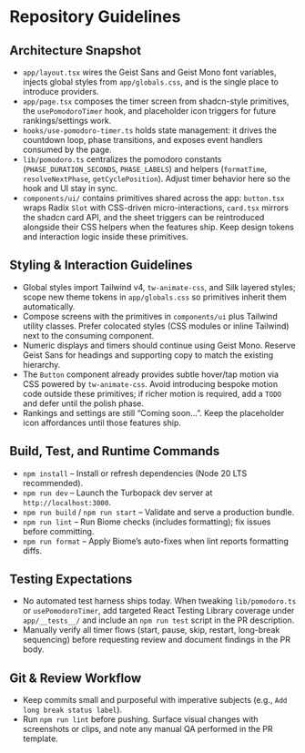 # Repository Guidelines

## Architecture Snapshot
- `app/layout.tsx` wires the Geist Sans and Geist Mono font variables, injects global styles from `app/globals.css`, and is the single place to introduce providers.
- `app/page.tsx` composes the timer screen from shadcn-style primitives, the `usePomodoroTimer` hook, and placeholder icon triggers for future rankings/settings work.
- `hooks/use-pomodoro-timer.ts` holds state management: it drives the countdown loop, phase transitions, and exposes event handlers consumed by the page.
- `lib/pomodoro.ts` centralizes the pomodoro constants (`PHASE_DURATION_SECONDS`, `PHASE_LABELS`) and helpers (`formatTime`, `resolveNextPhase`, `getCyclePosition`). Adjust timer behavior here so the hook and UI stay in sync.
- `components/ui/` contains primitives shared across the app: `button.tsx` wraps Radix `Slot` with CSS-driven micro-interactions, `card.tsx` mirrors the shadcn card API, and the sheet triggers can be reintroduced alongside their CSS helpers when the features ship. Keep design tokens and interaction logic inside these primitives.

## Styling & Interaction Guidelines
- Global styles import Tailwind v4, `tw-animate-css`, and Silk layered styles; scope new theme tokens in `app/globals.css` so primitives inherit them automatically.
- Compose screens with the primitives in `components/ui` plus Tailwind utility classes. Prefer colocated styles (CSS modules or inline Tailwind) next to the consuming component.
- Numeric displays and timers should continue using Geist Mono. Reserve Geist Sans for headings and supporting copy to match the existing hierarchy.
- The `Button` component already provides subtle hover/tap motion via CSS powered by `tw-animate-css`. Avoid introducing bespoke motion code outside these primitives; if richer motion is required, add a `TODO` and defer until the polish phase.
- Rankings and settings are still “Coming soon…”. Keep the placeholder icon affordances until those features ship.

## Build, Test, and Runtime Commands
- `npm install` – Install or refresh dependencies (Node 20 LTS recommended).
- `npm run dev` – Launch the Turbopack dev server at `http://localhost:3000`.
- `npm run build` / `npm run start` – Validate and serve a production bundle.
- `npm run lint` – Run Biome checks (includes formatting); fix issues before committing.
- `npm run format` – Apply Biome’s auto-fixes when lint reports formatting diffs.

## Testing Expectations
- No automated test harness ships today. When tweaking `lib/pomodoro.ts` or `usePomodoroTimer`, add targeted React Testing Library coverage under `app/__tests__/` and include an `npm run test` script in the PR description.
- Manually verify all timer flows (start, pause, skip, restart, long-break sequencing) before requesting review and document findings in the PR body.

## Git & Review Workflow
- Keep commits small and purposeful with imperative subjects (e.g., `Add long break status label`).
- Run `npm run lint` before pushing. Surface visual changes with screenshots or clips, and note any manual QA performed in the PR template.
